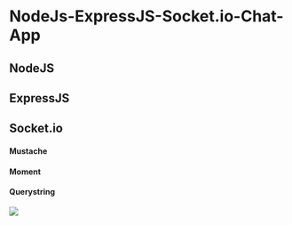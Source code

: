 # NodeJs-ExpressJS-Socket.io-Chat-App

## NodeJS

## ExpressJS

## Socket.io

#### Mustache

#### Moment

#### Querystring

![](Animation.gif)
